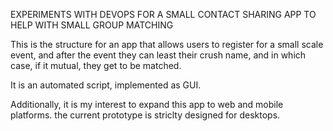 EXPERIMENTS WITH DEVOPS FOR A SMALL CONTACT SHARING APP TO HELP WITH SMALL GROUP MATCHING

This is the structure for  an app that allows users to register for a small scale event, and after the event they can least their crush name, and in which case, if it mutual, they get to be matched.

It is an automated script, implemented as GUI. 

Additionally, it is my interest to expand this app to web and mobile platforms. the current prototype is striclty designed for desktops. 
